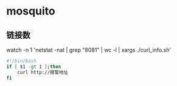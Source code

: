 # mosquito

## 链接数
watch -n 1 'netstat -nat | grep "8081" | wc -l | xargs ./curl_info.sh'
``` curl_info.sh
#!/bin/bash
if [ $1 -gt 1 ];then
    curl http://报警地址
fi
```
